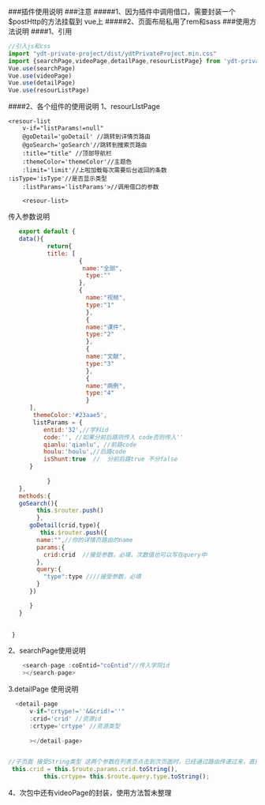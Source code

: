 ###插件使用说明
###注意
#####1、因为插件中调用借口，需要封装一个$postHttp的方法挂载到 vue上
#####2、页面布局私用了rem和sass
###使用方法说明
####1、引用
```js
//引入js和css
import "ydt-private-project/dist/ydtPrivateProject.min.css"
import {searchPage,videoPage,detailPage,resourListPage} from 'ydt-private-project'
Vue.use(searchPage)
Vue.use(videoPage)
Vue.use(detailPage)
Vue.use(resourListPage)

```
####2、各个组件的使用说明
  1、resourLIstPage
  
	<resour-list
		v-if="listParams!=null" 
		@goDetail='goDetail' //跳转到详情页路由
		@goSearch='goSearch'//跳转到搜索页路由
		:title="title" //顶部导航栏
		:themeColor='themeColor'//主题色
		:limit='limit'//上啦加载每次需要后台返回的条数
    :isType='isType'//是否显示类型
		:listParams='listParams'>//调用借口的参数
    
		<resour-list>

传入参数说明
```js
   export default {
   data(){
		   return{
		   title: [
			        {
			         name:"全部",
			          type:""
			        },
			        {
			          name:"视频",
			          type:"1"
			          },
			          {
			          name:"课件",
			          type:"2"
			          },
			          {
			          name:"文献",
			          type:"3"
			          },
			          {
			          name:"病例",
			          type:"4"
			          }
      ],
       themeColor:'#23aae5',
       listParams = {
          entid:'32',//学科id
          code:'', //如果分前后路则传入 code否则传入'' 
          qianlu:'qianlu', //前路code
          houlu:'houlu',//后路code
          isShunt:true  //  分前后路true 不分false 
      }
		   
		   }
   },
   methods:{
   goSearch(){
        this.$router.push()
        },
      goDetail(crid,type){
         this.$router.push({
        name:"",//你的详情页路由的name
        params:{
          crid:crid  //接受参数，必填，次数值也可以写在query中
        },
        query:{
          "type":type ////接受参数，必填
        }
      })

      }
   }
         

 }
```		

2、searchPage使用说明
```js	
    <search-page :coEntid="coEntid"//传入学院id 
    ></search-page>	
```

3.detailPage 使用说明

```js
  <detail-page
      v-if="crtype!=''&&crid!=''"
      :crid='crid' //资源id
      :crtype='crtype' //资源类型
      
      ></detail-page>


//子页面 接受String类型 这两个参数在列表页点击到次页面时，已经通过路由传递过来，直接能获取到
 this.crid = this.$route.params.crid.toString(),
          this.crtype= this.$route.query.type.toString();
```
4、次包中还有videoPage的封装，使用方法暂未整理

